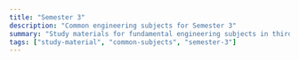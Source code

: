 ```yaml
---
title: "Semester 3"
description: "Common engineering subjects for Semester 3"
summary: "Study materials for fundamental engineering subjects in third semester"
tags: ["study-material", "common-subjects", "semester-3"]
---
```

